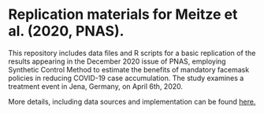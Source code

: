 # Replication materials for Meitze et al. (2020, PNAS).

This repository includes data files and R scripts for a basic replication of the results appearing in the December 2020 issue of PNAS, employing Synthetic Control Method to estimate the benefits of mandatory facemask policies in reducing COVID-19 case accumulation. The study examines a treatment event in Jena, Germany, on April 6th, 2020. 

More details, including data sources and implementation can be found [here.](https://gburtch.github.io/posts/2021/03/synth-demo/ "here")
